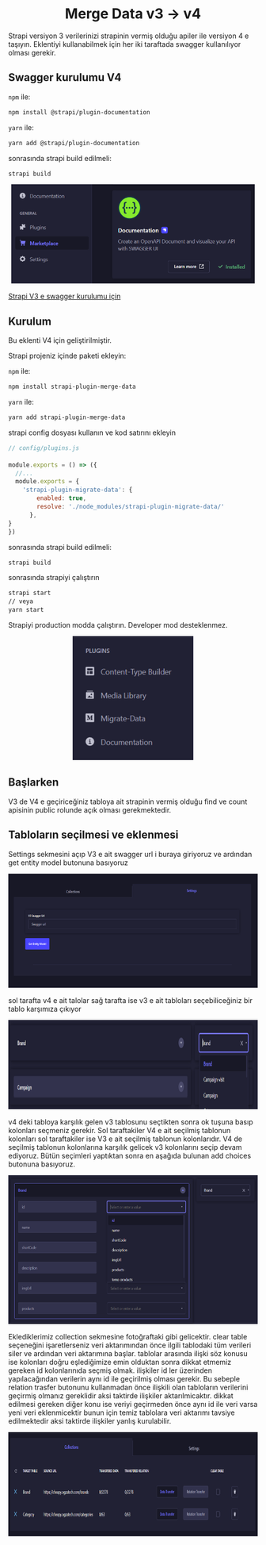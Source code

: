<h1 align="center">Merge Data v3 → v4</h1>

Strapi versiyon 3 verilerinizi strapinin vermiş olduğu apiler ile versiyon 4 e taşıyın. Eklentiyi kullanabilmek için her iki taraftada swagger kullanılıyor olması gerekir.

## Swagger kurulumu V4

`npm` ile:
```bash
npm install @strapi/plugin-documentation
```

`yarn` ile:
```bash
yarn add @strapi/plugin-documentation
```

sonrasında strapi build edilmeli:
```bash
strapi build
```
<p align="center">
  <img src="https://raw.githubusercontent.com/OgzaTech/strapi-plugin-migratedata/main/assets/swagger_installed.png" alt="Meilisearch-Strapi"  height="200" />
</p>

[Strapi V3 e swagger kurulumu için](https://docs-v3.strapi.io/developer-docs/latest/development/plugins/documentation.html)

## Kurulum

Bu eklenti V4 için geliştirilmiştir.

Strapi projeniz içinde paketi ekleyin:

`npm` ile:
```bash
npm install strapi-plugin-merge-data
```

`yarn` ile:
```bash
yarn add strapi-plugin-merge-data
```

strapi config dosyası kullanın ve kod satırını ekleyin

```js
// config/plugins.js

module.exports = () => ({
  //...
  module.exports = {
    'strapi-plugin-migrate-data': {
        enabled: true,
        resolve: './node_modules/strapi-plugin-migrate-data/'
      },
}
})
```

sonrasında strapi build edilmeli:
```bash
strapi build
```

sonrasında strapiyi çalıştırın
```bash
strapi start
// veya
yarn start
```

Strapiyi production modda çalıştırın. Developer mod desteklenmez.


<p align="center">
  <img src="https://raw.githubusercontent.com/OgzaTech/strapi-plugin-migratedata/main/assets/installed_migrate_data.png" alt="Meilisearch-Strapi"  height="250" />
</p>

## Başlarken

V3 de V4 e geçiriceğiniz tabloya ait strapinin vermiş olduğu find ve count apisinin public rolunde açık olması gerekmektedir. 

## Tabloların seçilmesi ve eklenmesi

Settings sekmesini açıp V3 e ait swagger url i buraya giriyoruz ve ardından get entity model butonuna basıyoruz

<p align="center">
  <img src="https://raw.githubusercontent.com/OgzaTech/strapi-plugin-migratedata/main/assets/settings.png" alt="Meilisearch-Strapi"  height="230" />
</p>

sol tarafta v4 e ait talolar sağ tarafta ise v3 e ait tabloları seçebiliceğiniz bir tablo karşımıza çıkıyor

<p align="center">
  <img src="https://raw.githubusercontent.com/OgzaTech/strapi-plugin-migratedata/main/assets/settings_table.png" alt="Meilisearch-Strapi"  height="180" />
</p>

v4 deki tabloya karşılık gelen v3 tablosunu seçtikten sonra ok tuşuna basıp kolonları seçmeniz gerekir. Sol taraftakiler V4 e ait seçilmiş tablonun kolonları sol taraftakiler ise V3 e ait seçilmiş tablonun kolonlarıdır. V4 de seçilmiş tablonun kolonlarına karşılık gelicek v3 kolonlarını seçip devam ediyoruz. Bütün seçimleri yaptıktan sonra en aşağıda bulunan add choices butonuna basıyoruz.

<p align="center">
  <img src="https://raw.githubusercontent.com/OgzaTech/strapi-plugin-migratedata/main/assets/settings_select_column.png" alt="Meilisearch-Strapi"  height="300" />
</p>

Eklediklerimiz collection sekmesine fotoğraftaki gibi gelicektir. clear table seçeneğini işaretlerseniz veri aktarımından önce ilgili tablodaki tüm verileri siler ve ardından veri aktarımına başlar. tablolar arasında ilişki söz konusu ise kolonları doğru eşlediğimize emin olduktan sonra dikkat etmemiz gereken id kolonlarınıda seçmiş olmak. ilişkiler id ler üzerinden yapılacağından verilerin aynı id ile geçirilmiş olması gerekir. Bu sebeple relation trasfer butonunu kullanmadan önce ilişkili olan tabloların verilerini geçirmiş olmanız gereklidir aksi taktirde ilişkiler aktarılmicaktır. dikkat edilmesi gereken diğer konu ise veriyi geçirmeden önce aynı id ile veri varsa yeni veri eklenmicektir bunun için temiz tablolara veri aktarımı tavsiye edilmektedir aksi taktirde ilişkiler yanlış kurulabilir.

<p align="center">
  <img src="https://raw.githubusercontent.com/OgzaTech/strapi-plugin-migratedata/main/assets/collection.png" alt="Meilisearch-Strapi"  height="210" />
</p>